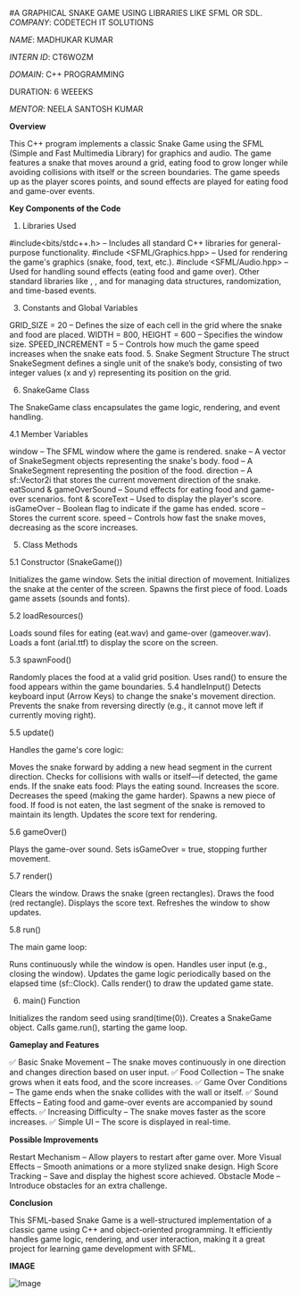 #A GRAPHICAL SNAKE GAME
USING LIBRARIES LIKE SFML OR SDL.
*COMPANY*: CODETECH IT SOLUTIONS

*NAME*: MADHUKAR KUMAR

*INTERN ID*: CT6WOZM

*DOMAIN*: C++ PROGRAMMING

DURATION: 6 WEEEKS

*MENTOR*: NEELA SANTOSH KUMAR

**Overview**

This C++ program implements a classic Snake Game using the SFML (Simple and Fast Multimedia Library) for graphics and audio. The game features a snake that moves around a grid, eating food to grow longer while avoiding collisions with itself or the screen boundaries. The game speeds up as the player scores points, and sound effects are played for eating food and game-over events.

**Key Components of the Code**

1. Libraries Used
   
#include<bits/stdc++.h> – Includes all standard C++ libraries for general-purpose functionality.
#include <SFML/Graphics.hpp> – Used for rendering the game's graphics (snake, food, text, etc.).
#include <SFML/Audio.hpp> – Used for handling sound effects (eating food and game over).
Other standard libraries like <vector>, <cstdlib>, and <ctime> for managing data structures, randomization, and time-based events.

3. Constants and Global Variables
   
GRID_SIZE = 20 – Defines the size of each cell in the grid where the snake and food are placed.
WIDTH = 800, HEIGHT = 600 – Specifies the window size.
SPEED_INCREMENT = 5 – Controls how much the game speed increases when the snake eats food.
5. Snake Segment Structure
The struct SnakeSegment defines a single unit of the snake’s body, consisting of two integer values (x and y) representing its position on the grid.

6. SnakeGame Class
   
The SnakeGame class encapsulates the game logic, rendering, and event handling.

4.1 Member Variables

window – The SFML window where the game is rendered.
snake – A vector of SnakeSegment objects representing the snake's body.
food – A SnakeSegment representing the position of the food.
direction – A sf::Vector2i that stores the current movement direction of the snake.
eatSound & gameOverSound – Sound effects for eating food and game-over scenarios.
font & scoreText – Used to display the player's score.
isGameOver – Boolean flag to indicate if the game has ended.
score – Stores the current score.
speed – Controls how fast the snake moves, decreasing as the score increases.

5. Class Methods
   
5.1 Constructor (SnakeGame())

Initializes the game window.
Sets the initial direction of movement.
Initializes the snake at the center of the screen.
Spawns the first piece of food.
Loads game assets (sounds and fonts).

5.2 loadResources()

Loads sound files for eating (eat.wav) and game-over (gameover.wav).
Loads a font (arial.ttf) to display the score on the screen.

5.3 spawnFood()

Randomly places the food at a valid grid position.
Uses rand() to ensure the food appears within the game boundaries.
5.4 handleInput()
Detects keyboard input (Arrow Keys) to change the snake's movement direction.
Prevents the snake from reversing directly (e.g., it cannot move left if currently moving right).

5.5 update()

Handles the game's core logic:

Moves the snake forward by adding a new head segment in the current direction.
Checks for collisions with walls or itself—if detected, the game ends.
If the snake eats food:
Plays the eating sound.
Increases the score.
Decreases the speed (making the game harder).
Spawns a new piece of food.
If food is not eaten, the last segment of the snake is removed to maintain its length.
Updates the score text for rendering.

5.6 gameOver()

Plays the game-over sound.
Sets isGameOver = true, stopping further movement.

5.7 render()

Clears the window.
Draws the snake (green rectangles).
Draws the food (red rectangle).
Displays the score text.
Refreshes the window to show updates.

5.8 run()

The main game loop:

Runs continuously while the window is open.
Handles user input (e.g., closing the window).
Updates the game logic periodically based on the elapsed time (sf::Clock).
Calls render() to draw the updated game state.

6. main() Function
   
Initializes the random seed using srand(time(0)).
Creates a SnakeGame object.
Calls game.run(), starting the game loop.

**Gameplay and Features**

✅ Basic Snake Movement – The snake moves continuously in one direction and changes direction based on user input.
✅ Food Collection – The snake grows when it eats food, and the score increases.
✅ Game Over Conditions – The game ends when the snake collides with the wall or itself.
✅ Sound Effects – Eating food and game-over events are accompanied by sound effects.
✅ Increasing Difficulty – The snake moves faster as the score increases.
✅ Simple UI – The score is displayed in real-time.

**Possible Improvements**

Restart Mechanism – Allow players to restart after game over.
More Visual Effects – Smooth animations or a more stylized snake design.
High Score Tracking – Save and display the highest score achieved.
Obstacle Mode – Introduce obstacles for an extra challenge.

**Conclusion**

This SFML-based Snake Game is a well-structured implementation of a classic game using C++ and object-oriented programming. It efficiently handles game logic, rendering, and user interaction, making it a great project for learning game development with SFML.

**IMAGE**

![Image](https://github.com/user-attachments/assets/7b876ca1-e626-4953-b78c-e4f1b93b8e21)
